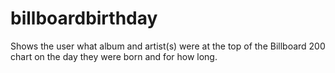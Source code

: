 # billboardbirthday
Shows the user what album and artist(s) were at the top of the Billboard 200 chart on the day they were born and for how long.

